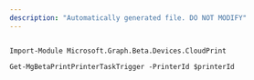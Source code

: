```yaml
---
description: "Automatically generated file. DO NOT MODIFY"
---
```


```powershellv2

Import-Module Microsoft.Graph.Beta.Devices.CloudPrint

Get-MgBetaPrintPrinterTaskTrigger -PrinterId $printerId

```